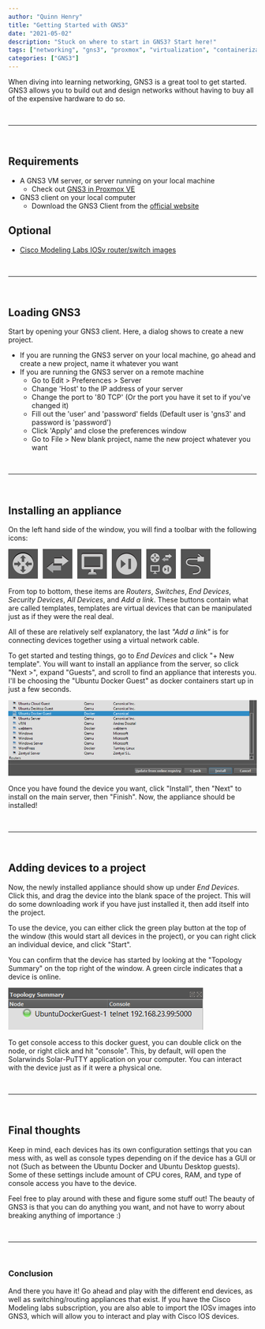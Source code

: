 ```yaml
---
author: "Quinn Henry"
title: "Getting Started with GNS3"
date: "2021-05-02"
description: "Stuck on where to start in GNS3? Start here!"
tags: ["networking", "gns3", "proxmox", "virtualization", "containerization"]
categories: ["GNS3"]
---
```


When diving into learning networking, GNS3 is a great tool to get started. GNS3 allows you to build out and design networks without having to buy all of the expensive hardware to do so.

&nbsp;

------

&nbsp;

## Requirements

- A GNS3 VM server, or server running on your local machine
  - Check out [GNS3 in Proxmox VE](/gns3-vm-in-proxmox-ve)
- GNS3 client on your local computer
  - Download the GNS3 Client from the [official website](https://www.gns3.com/software/download)

## Optional
- [Cisco Modeling Labs IOSv router/switch images](https://learningnetworkstore.cisco.com/cisco-modeling-labs-personal/cisco-cml-personal)

&nbsp;

------

&nbsp;

## Loading GNS3

Start by opening your GNS3 client. Here, a dialog shows to create a new project.
 - If you are running the GNS3 server on your local machine, go ahead and create a new project, name it whatever you want
 - If you are running the GNS3 server on a remote machine
   - Go to Edit > Preferences > Server
   - Change 'Host' to the IP address of your server
   - Change the port to '80 TCP' (Or the port you have it set to if you've changed it)
   - Fill out the 'user' and 'password' fields (Default user is 'gns3' and password is 'password')
   - Click 'Apply' and close the preferences window
   - Go to File > New blank project, name the new project whatever you want

&nbsp;

------

&nbsp;

## Installing an appliance

On the left hand side of the window, you will find a toolbar with the following icons:

![GNS3 - Sidebar Items](gns3-sidebarItems.png)

From top to bottom, these items are *Routers*, *Switches*, *End Devices*, *Security Devices*, *All Devices*, and *Add a link*. These buttons contain what are called templates, templates are virtual devices that can be manipulated just as if they were the real deal.

All of these are relatively self explanatory, the last *"Add a link"* is for connecting devices together using a virtual network cable.

To get started and testing things, go to *End Devices* and click "+ New template". You will want to install an appliance from the server, so click "Next >", expand "Guests", and scroll to find an appliance that interests you. I'll be choosing the "Ubuntu Docker Guest" as docker containers start up in just a few seconds.

![GNS3 - Appliance Selection](gns3-applianceSelection.png)

Once you have found the device you want, click "Install", then "Next" to install on the main server, then "Finish". Now, the appliance should be installed!

&nbsp;

------

&nbsp;

## Adding devices to a project

Now, the newly installed appliance should show up under *End Devices*. Click this, and drag the device into the blank space of the project. This will do some downloading work if you have just installed it, then add itself into the project.

To use the device, you can either click the green play button at the top of the window (this would start all devices in the project), or you can right click an individual device, and click "Start".

You can confirm that the device has started by looking at the "Topology Summary" on the top right of the window. A green circle indicates that a device is online.

![GNS3 - Appliance Online](gns3-applianceOnline.png)

To get console access to this docker guest, you can double click on the node, or right click and hit "console". This, by default, will open the Solarwinds Solar-PuTTY application on your computer. You can interact with the device just as if it were a physical one.

&nbsp;

------

&nbsp;

## Final thoughts

Keep in mind, each devices has its own configuration settings that you can mess with, as well as console types depending on if the device has a GUI or not (Such as between the Ubuntu Docker and Ubuntu Desktop guests). Some of these settings include amount of CPU cores, RAM, and type of console access you have to the device.

Feel free to play around with these and figure some stuff out! The beauty of GNS3 is that you can do anything you want, and not have to worry about breaking anything of importance :)

&nbsp;

------

&nbsp;

### Conclusion

And there you have it! Go ahead and play with the different end devices, as well as switching/routing appliances that exist. If you have the Cisco Modeling labs subscription, you are also able to import the IOSv images into GNS3, which will allow you to interact and play with Cisco IOS devices.